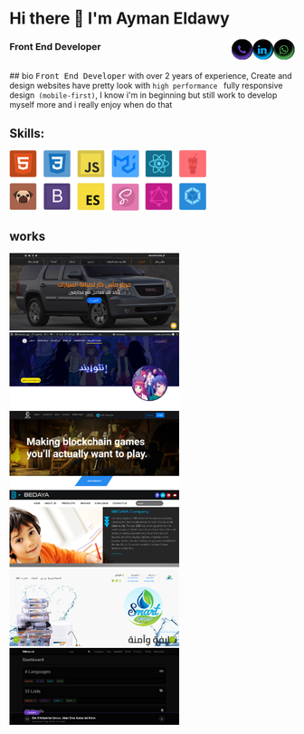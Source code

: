 
<!--
**AymanEldawy/AymanEldawy** is a ✨ _special_ ✨ repository because its `README.md` (this file) appears on your GitHub profile.

Here are some ideas to get you started:

- 🔭 I’m currently working on ...
- 🌱 I’m currently learning ...
- 👯 I’m looking to collaborate on ...
- 🤔 I’m looking for help with ...
- 💬 Ask me about ...
- 📫 How to reach me: ...
- 😄 Pronouns: ...
- ⚡ Fun fact: ...
-->
<!-- ![create and design websites](https://raw.githubusercontent.com/AymanEldawy/AymanEldawy/main/banner.png) -->

# Hi there 👋 I'm Ayman Eldawy
[<img align="right" src="https://raw.githubusercontent.com/AymanEldawy/AymanEldawy/main/whats-icon.png" alt="" width="">](https://api.whatsapp.com/send/?phone=+201501685804&text&app_absent=0)
[<img align="right" src="https://raw.githubusercontent.com/AymanEldawy/AymanEldawy/main/linkedin-icon.png" alt="" width="">](https://www.linkedin.com/in/aymaneldawy/)
[<img align="right" src="https://raw.githubusercontent.com/AymanEldawy/AymanEldawy/main/phone-icon.png" alt="" width="">](tel:+2001021868543)
### Front End Developer
<br/>
## bio
<kbd>Front End Developer</kbd> with over 2 years of experience, Create and design websites have pretty look with <code>high performance </code> fully responsive design<code> (mobile-first)</code>, I know i'm in beginning but still work to develop myself more and i really enjoy when do that

## Skills:
![skills](https://raw.githubusercontent.com/AymanEldawy/AymanEldawy/main/skills.png)
## works
[<img src="https://raw.githubusercontent.com/AymanEldawy/AymanEldawy/main/mas-car.png" alt="mas-car" width="300px">](https://aymaneldawy.github.io/mas-car/)
[<img src="https://raw.githubusercontent.com/AymanEldawy/AymanEldawy/main/pluvias.png" alt="pluvias" width="300px">](https://pluvias.net/)
[<img src="https://raw.githubusercontent.com/AymanEldawy/AymanEldawy/main/metagamevr.png" alt="metagamevr" width="300px">](https://metagamevr.com/)
[<img src="https://raw.githubusercontent.com/AymanEldawy/AymanEldawy/main/bedaya.png" alt="bedaya" width="300px">](http://bedaya-stationery.com/)
[<img src="https://raw.githubusercontent.com/AymanEldawy/AymanEldawy/main/smartgroup.png" alt="smartgroup" width="300px">](http://www.smartgroup-alex.com/)
[<img src="https://raw.githubusercontent.com/AymanEldawy/AymanEldawy/main/rm-word-full.png" alt="rm-word" width="300px">](https://aymaneldawy.github.io/RM-word/dist/)

<!-- - 🌱 I’m currently learning React roadmap 
 -->


